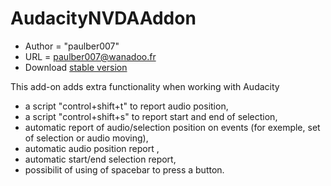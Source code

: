 # AudacityNVDAAddon #

*	Author = "paulber007"
*	URL = paulber007@wanadoo.fr
*	Download [stable version][1]

This add-on adds extra functionality when working with Audacity
* a script "control+shift+t" to report audio position,
* a script "control+shift+s" to report start and end of selection,
* automatic report of audio/selection position on events (for exemple, set of selection or audio moving),
* automatic audio position report ,
* automatic start/end selection report,
* possibilit of using of spacebar to press a button.


[1]: https://rawgit.com/paulber007/AllMyNVDAAddons/master/audacity/audacity-2.2.nvda-addon